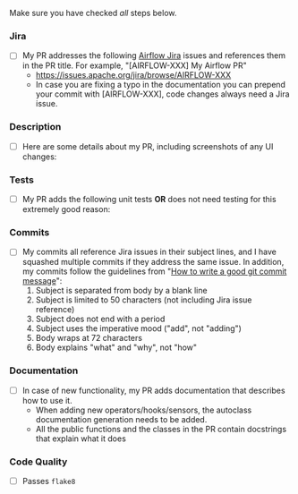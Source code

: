 Make sure you have checked _all_ steps below.

### Jira

- [ ] My PR addresses the following [Airflow Jira](https://issues.apache.org/jira/browse/AIRFLOW/) issues and references them in the PR title. For example, "\[AIRFLOW-XXX\] My Airflow PR"
  - https://issues.apache.org/jira/browse/AIRFLOW-XXX
  - In case you are fixing a typo in the documentation you can prepend your commit with \[AIRFLOW-XXX\], code changes always need a Jira issue.

### Description

- [ ] Here are some details about my PR, including screenshots of any UI changes:

### Tests

- [ ] My PR adds the following unit tests __OR__ does not need testing for this extremely good reason:

### Commits

- [ ] My commits all reference Jira issues in their subject lines, and I have squashed multiple commits if they address the same issue. In addition, my commits follow the guidelines from "[How to write a good git commit message](http://chris.beams.io/posts/git-commit/)":
  1. Subject is separated from body by a blank line
  1. Subject is limited to 50 characters (not including Jira issue reference)
  1. Subject does not end with a period
  1. Subject uses the imperative mood ("add", not "adding")
  1. Body wraps at 72 characters
  1. Body explains "what" and "why", not "how"

### Documentation

- [ ] In case of new functionality, my PR adds documentation that describes how to use it.
  - When adding new operators/hooks/sensors, the autoclass documentation generation needs to be added.
  - All the public functions and the classes in the PR contain docstrings that explain what it does

### Code Quality

- [ ] Passes `flake8`
